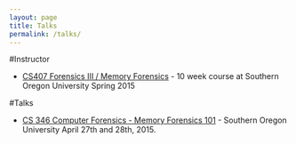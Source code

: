 ```yaml
---
layout: page
title: Talks
permalink: /talks/
---
```


#Instructor

- [CS407 Forensics III / Memory Forensics](/cs407/) - 10 week course at Southern Oregon University Spring 2015

#Talks

- [CS 346 Computer Forensics - Memory Forensics 101](/resources/cs346/cs346.html) - Southern Oregon University April 27th and 28th, 2015. 

